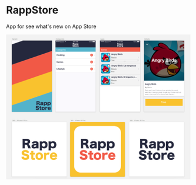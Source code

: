 # RappStore
App for see what's new on App Store

![alt tag](https://raw.githubusercontent.com/bolivarbryan/RappStore/master/img.png)
